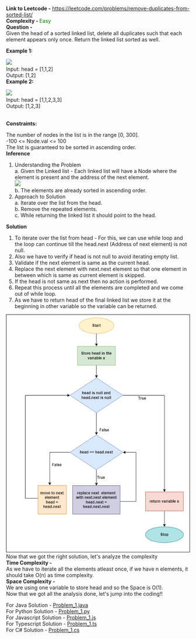 **Link to Leetcode -** https://leetcode.com/problems/remove-duplicates-from-sorted-list/ <br/>
<b>Complexity - </b>   <span style="color:green">Easy</span><br/>
<b>Question - </b> <br/>
Given the head of a sorted linked list, delete all duplicates such that each element appears only once. Return the linked list sorted as well.



<b>Example 1:</b>

<img src = "https://assets.leetcode.com/uploads/2021/01/04/list1.jpg"/><br/>
Input: head = [1,1,2]<br/>
Output: [1,2]<br/>
<b>Example 2:</b>

 <img src="https://assets.leetcode.com/uploads/2021/01/04/list2.jpg"/><br/>
Input: head = [1,1,2,3,3]<br/>
Output: [1,2,3]
 
<br/>
<b>Constraints:</b>

The number of nodes in the list is in the range [0, 300].<br/>
-100 <= Node.val <= 100<br/>
The list is guaranteed to be sorted in ascending order.<br/>
<b>Inference</b><br/>
1. Understanding the Problem<br/>
   a. Given the Linked list - Each linked list will have a Node where the element is present and the address of the next element.<br/>
   <img src="https://media.geeksforgeeks.org/wp-content/cdn-uploads/gq/2013/03/Linkedlist.png"/><br/>
   b. The elements are already sorted in ascending order.<br/>
2. Approach to Solution <br/>
   a. Iterate over the list from the head.<br/>
   b. Remove the repeated elements.<br/>
   c. While returning the linked list it should point to the head.<br/>


<b>Solution</b><br/>
1. To iterate over the list from head - For this, we can use while loop and the loop can continue till the head.next (Address of next element) is not null.<br/>
2. Also we have to verify if head is not null to avoid iterating empty list.<br/>
3. Validate if the next element is same as the current head.<br/>
4. Replace the next element with next.next element so that one element in between which is same as current element is skipped.<br/>
5. If the head is not same as next then no action is performed.<br/>
6. Repeat this process until all the elements are completed and we come out of while loop.<br/>
7. As we have to return head of the final linked list we store it at the beginning in other variable so the variable can be returned.<br/>

<img src="https://github.com/shilpathota/99-leetcode-solutions/blob/main/Problem_1/Problem1.drawio.png"/>
<br/>
Now that we got the right solution, let's analyze the complexity<br/>
<b>Time Complexity -</b><br/>
As we have to iterate all the elements atleast once, if we have n elements, it should take O(n) as time complexity.<br/>
<b>Space Complexity - </b><br/>
We are using one variable to store head and so the Space is O(1).<br/>
Now that we got all the analysis done, let's jump into the coding!!
<br/>


For Java Solution - <a href="https://github.com/shilpathota/99-leetcode-solutions/blob/main/Problem_1/Problem_1.java">Problem_1.java</a><br/>
For Python Solution - <a href="https://github.com/shilpathota/99-leetcode-solutions/blob/main/Problem_1/Problem_1.py">Problem_1.py</a><br/>
For Javascript Solution - <a href="https://github.com/shilpathota/99-leetcode-solutions/blob/main/Problem_1/Problem_1.js">Problem_1.js</a><br/>
For Typescript Solution - <a href="https://github.com/shilpathota/99-leetcode-solutions/blob/main/Problem_1/Problem_1.ts">Problem_1.ts</a><br/>
For C# Solution - <a href="https://github.com/shilpathota/99-leetcode-solutions/blob/main/Problem_1/Problem_1.cs">Problem_1.cs</a><br/>
